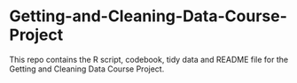 # Getting-and-Cleaning-Data-Course-Project
This repo contains the R script, codebook, tidy data and README file for the Getting and Cleaning Data Course Project.
